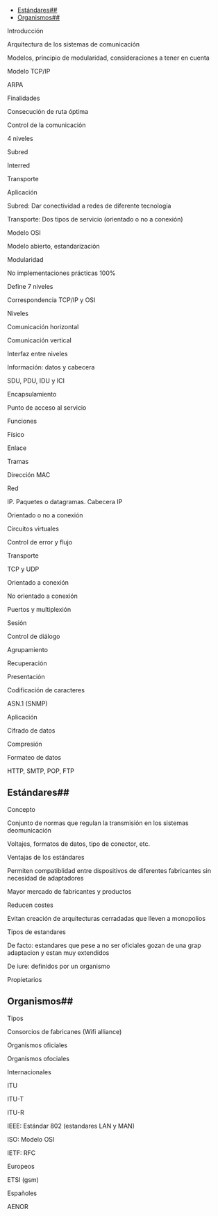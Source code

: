- [Estándares##](#est%C3%A1ndares)
- [Organismos##](#organismos)

Introducción

Arquitectura de los sistemas de comunicación

Modelos, principio de modularidad, consideraciones a tener en cuenta

Modelo TCP/IP

ARPA

Finalidades

Consecución de ruta óptima

Control de la comunicación

4 niveles

Subred

Interred

Transporte

Aplicación

Subred: Dar conectividad a redes de diferente tecnología

Transporte: Dos tipos de servicio (orientado o no a conexión)

Modelo OSI

Modelo abierto, estandarización

Modularidad

No implementaciones prácticas 100%

Define 7 niveles

Correspondencia TCP/IP y OSI

Niveles

Comunicación horizontal

Comunicación vertical

Interfaz entre niveles

Información: datos y cabecera

SDU, PDU, IDU y ICI

Encapsulamiento

Punto de acceso al servicio

Funciones

Físico

Enlace

Tramas

Dirección MAC

Red

IP. Paquetes o datagramas. Cabecera IP

Orientado o no a conexión

Circuitos virtuales

Control de error y flujo

Transporte

TCP y UDP

Orientado a conexión

No orientado a conexión

Puertos y multiplexión

Sesión

Control de diálogo

Agrupamiento

Recuperación

Presentación

Codificación de caracteres

ASN.1 (SNMP)

Aplicación

Cifrado de datos

Compresión

Formateo de datos

HTTP, SMTP, POP, FTP

## Estándares## 

Concepto

Conjunto de normas que regulan la transmisión en los sistemas
deomunicación

Voltajes, formatos de datos, tipo de conector, etc.

Ventajas de los estándares

Permiten compatiblidad entre dispositivos de diferentes fabricantes sin
necesidad de adaptadores

Mayor mercado de fabricantes y productos

Reducen costes

Evitan creación de arquitecturas cerradadas que lleven a monopolios

Tipos de estandares

De facto: estandares que pese a no ser oficiales gozan de una grap
adaptacion y estan muy extendidos

De iure: definidos por un organismo

Propietarios

## Organismos## 

Tipos

Consorcios de fabricanes (Wifi alliance)

Organismos oficiales

Organismos ofociales

Internacionales

ITU

ITU-T

ITU-R

IEEE: Estándar 802 (estandares LAN y MAN)

ISO: Modelo OSI

IETF: RFC

Europeos

ETSI (gsm)

Españoles

AENOR
